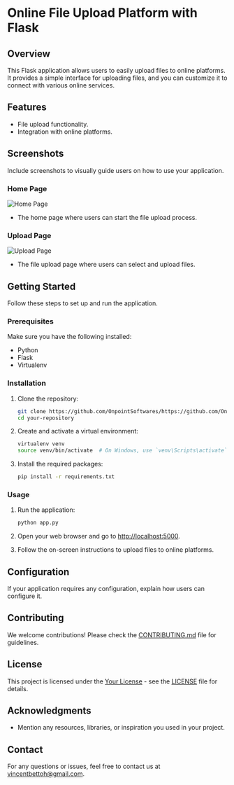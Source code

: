 # Online File Upload Platform with Flask

## Overview

This Flask application allows users to easily upload files to online platforms. It provides a simple interface for uploading files, and you can customize it to connect with various online services.

## Features

- File upload functionality.
- Integration with online platforms.

## Screenshots

Include screenshots to visually guide users on how to use your application.

### Home Page

![Home Page](screenshots/home.png)

- The home page where users can start the file upload process.

### Upload Page

![Upload Page](screenshots/upload.png)

- The file upload page where users can select and upload files.

## Getting Started

Follow these steps to set up and run the application.

### Prerequisites

Make sure you have the following installed:

- Python
- Flask
- Virtualenv

### Installation

1. Clone the repository:

    ```bash
    git clone https://github.com/OnpointSoftwares/https://github.com/OnpointSoftwares/FileUpload_Using_Flask/
    cd your-repository
    ```

2. Create and activate a virtual environment:

    ```bash
    virtualenv venv
    source venv/bin/activate  # On Windows, use `venv\Scripts\activate`
    ```

3. Install the required packages:

    ```bash
    pip install -r requirements.txt
    ```

### Usage

1. Run the application:

    ```bash
    python app.py
    ```

2. Open your web browser and go to [http://localhost:5000](http://localhost:5000).

3. Follow the on-screen instructions to upload files to online platforms.

## Configuration

If your application requires any configuration, explain how users can configure it.

## Contributing

We welcome contributions! Please check the [CONTRIBUTING.md](CONTRIBUTING.md) file for guidelines.

## License

This project is licensed under the [Your License](LICENSE) - see the [LICENSE](LICENSE) file for details.

## Acknowledgments

- Mention any resources, libraries, or inspiration you used in your project.

## Contact

For any questions or issues, feel free to contact us at [vincentbettoh@gmail.com](mailto:vincentbettoh@gmail.com).

